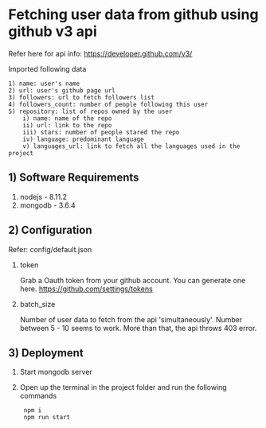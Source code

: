 # Fetching user data from github using github v3 api

Refer here for api info: https://developer.github.com/v3/

Imported following data

    1) name: user's name
    2) url: user's github page url
    3) followers: url to fetch followers list
    4) followers_count: number of people following this user
    5) repository: list of repos owned by the user
        i) name: name of the repo
        ii) url: link to the repo
        iii) stars: number of people stared the repo
        iv) language: predominant language
        v) languages_url: link to fetch all the languages used in the project
         

## 1) Software Requirements
1) nodejs   -   8.11.2
2) mongodb  -   3.6.4


## 2) Configuration

Refer: config/default.json

1) token

    Grab a Oauth token from your github account. You can generate one here. https://github.com/settings/tokens

2) batch_size

    Number of user data to fetch from the api 'simultaneously'. Number between 5 - 10 seems to work. More than that, the api throws 403 error.



## 3) Deployment

1) Start mongodb server

2) Open up the terminal in the project folder and run the following commands

        npm i
        npm run start


